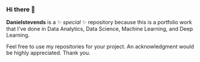 ### Hi there 👋

**Danielstevends** is a ✨ _special_ ✨ repository because this is a portfolio work that I've done in Data Analytics, Data Science, Machine Learning, and Deep Learning.

Feel free to use my repositories for your project. An acknowledgment would be highly appreciated. Thank you.

